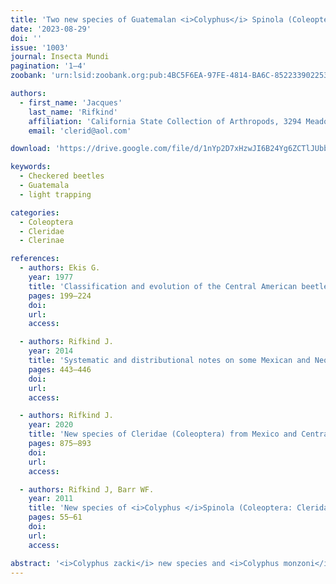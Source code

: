 ```yaml
---
title: 'Two new species of Guatemalan <i>Colyphus</i> Spinola (Coleoptera: Cleridae: Clerinae)'
date: '2023-08-29'
doi: ''
issue: '1003'
journal: Insecta Mundi
pagination: '1–4'
zoobank: 'urn:lsid:zoobank.org:pub:4BC5F6EA-97FE-4814-BA6C-852233902253'

authors:
  - first_name: 'Jacques'
    last_name: 'Rifkind'
    affiliation: 'California State Collection of Arthropods, 3294 Meadowview Road, Sacramento, CA 95832 U.S.A.'
    email: 'clerid@aol.com'

download: 'https://drive.google.com/file/d/1nYp2D7xHzwJI6B24Yg6ZCTlJUbbknPEE'

keywords:
  - Checkered beetles
  - Guatemala
  - light trapping

categories:
  - Coleoptera
  - Cleridae
  - Clerinae

references:
  - authors: Ekis G.
    year: 1977
    title: 'Classification and evolution of the Central American beetle genus <i>Colyphus </i>(Cleridae). Systematic Entomology 2'
    pages: 199–224
    doi: 
    url: 
    access: 

  - authors: Rifkind J.
    year: 2014
    title: 'Systematic and distributional notes on some Mexican and Neotropical Cleridae (Coleoptera). Giornale Italiano di Entomologia 13'
    pages: 443–446
    doi: 
    url: 
    access: 

  - authors: Rifkind J.
    year: 2020
    title: 'New species of Cleridae (Coleoptera) from Mexico and Central America, with notes on others. The Coleopterists Bulletin 74'
    pages: 875–893
    doi: 
    url: 
    access: 

  - authors: Rifkind J, Barr WF.
    year: 2011
    title: 'New species of <i>Colyphus </i>Spinola (Coleoptera: Cleridae: Clerinae) from Central America, with taxonomic and distributional notes on others. Zootaxa 2821'
    pages: 55–61
    doi: 
    url: 
    access: 

abstract: '<i>Colyphus zacki</i> new species and <i>Colyphus monzoni</i> new species (Coleoptera: Cleridae: Clerinae) are described from Guatemala'
---
```

